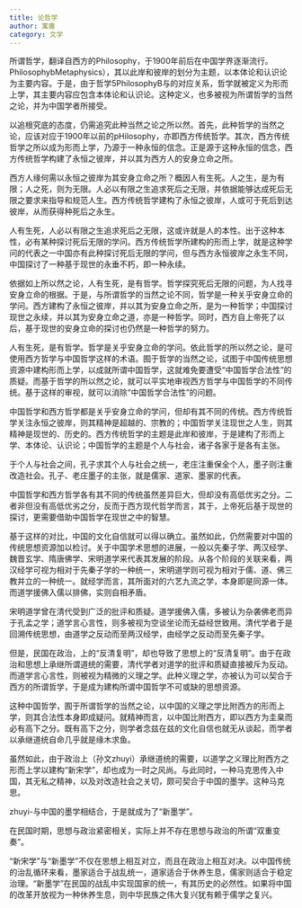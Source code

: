 ```yaml
---
title: 论哲学
author: 寓庸
category: 文学
---
```

           

所谓哲学，翻译自西方的Philosophy，于1900年前后在中国学界逐渐流行。 PhilosophybMetaphysics），其以此岸和彼岸的划分为主题，以本体论和认识论为主要内容。于是，由于哲学5PhilosophyB与的对应关系，哲学就被定义为形而上学，其主要内容应包含本体论和认识论。这种定义，也多被视为所谓哲学的当然之论，并为中国学者所接受。

以追根究底的态度，仍需追究此种当然之论之所以然。首先，此种哲学的当然之论，应该对应于1900年以前的pHilosophy，亦即西方传统哲学。其次，西方传统哲学之所以成为形而上学，乃源于一种永恒的信念。正是源于这种永恒的信念，西方传统哲学构建了永恒之彼岸，并以其为西方人的安身立命之所。

西方人缘何需以永恒之彼岸为其安身立命之所？概因人有生死。人之生，是为有限；人之死，则为无限。人必以有限之生追求死后之无限，并依据能够达成死后无限之要求来指导和规范人生。西方传统哲学建构了永恒之彼岸，人或可于死后到达彼岸，从而获得种死后之永生。

人有生死，人必以有限之生追求死后之无限，这或许就是人的本性。出于这种本性，必有某种探讨死后无限的学问。西方传统哲学所建构的形而上学，就是这种学问的代表之一中国亦有此种探讨死后无限的学问，但与西方永恒彼岸之永生不同，中国探讨了一种基于现世的永垂不朽，即一种永续。

依据如上所以然之论，人有生死，是有哲学。哲学探究死后无限的问题，为人找寻安身立命的根据。于是，与所谓哲学的当然之论不同，哲学是一种关乎安身立命的学问。西方建构了永恒之彼岸，并以其为安身立命之所，是为一种哲学；中国探讨现世之永续，并以其为安身立命之道，亦是一种哲学。同时，西方自上帝死了以后，基于现世的安身立命的探讨也仍然是一种哲学的努力。

人有生死，是有哲学。哲学是关乎安身立命的学问。依此哲学的所以然之论，是可使用西方哲学与中国哲学这样的术语。囿于哲学的当然之论，试图于中国传统思想资源中建构形而上学，以成就所谓中国哲学，这就难免要遭受“中国哲学合法性”的质疑。而基于哲学的所以然之论，就可以平实地审视西方哲学与中国哲学的不同传统。基于这样的审视，就可以消除“中国哲学合法性”的问题。

中国哲学和西方哲学都是关乎安身立命的学问，但却有其不同的传统。西方传统哲学关注永恒之彼岸，则其精神是超越的、宗教的；中国哲学关注现世之人生，则其精神是现世的、历史的。西方传统哲学的主题是此岸和彼岸，于是建构了形而上学、本体论、认识论；中国哲学的主题是个人与社会，诸子各家于是各有主张。

于个人与社会之间，孔子求其个人与社会之统一，老庄注重保全个人，墨子则注重改造社会。孔子、老庄墨子的主张，就是儒家、道家、墨家的代表。

中国哲学和西方哲学各有其不同的传统虽然差异巨大，但却没有高低优劣之分。二者非但没有高低优劣之分，反而于西方现代哲学而言，其于，上帝死后基于现世的探讨，更需要借助中国哲学在现世之中的智慧。

基于这样的对比，中国的文化自信就可以得以确立。虽然如此，仍然需要对中国的传统思想资源加以检讨。关于中国学术思想的进展，一般以先秦子学、两汉经学、魏晋玄学、隋唐佛学、宋明道学来代表其发展的阶段。从各个阶段的关联来看，两汉经学可视为相对于先秦子学的一种统一，宋明道学则可视为相对于儒、道、佛三教并立的一种统一。就经学而言，其所面对的六艺九流之学，本身即是同源一体。而道学援佛入儒以排佛，实则自相矛盾。

宋明道学曾在清代受到广泛的批评和质疑。道学援佛入儒，多被认为杂袭佛老而异于孔孟之学；道学言心言性，则多被视为空谈坐论而无益经世致用。清代学者于是回溯传统思想，由道学之反动而至两汉经学，由经学之反动而至先秦子学。

但是，民国在政治，上的“反清复明”，却也导致了思想上的“反清复明”。由于在政治和思想上承继所谓道统的需要，清代学者对道学的批评和质疑直接被斥为反动。而道学言心言性，则被视为精微的义理之学。此种义理之学，亦被认为可以契合于西方的所谓哲学，于是成为建构所谓中国哲学不可或缺的思想资源。

这种中国哲学，囿于所谓哲学的当然之论，以中国的义理之学比附西方的形而上学，则其合法性本身即成疑问。就精神而言，以中国比附西方，即以西方为圭臬而必有高下之分。既有高下之分，则学者念兹在兹的文化自信也就无从谈起，而学者以承继道统自命几乎就是缘木求鱼。

虽然如此，由于政治上（孙文zhuyi）承继道统的需要，以道学之义理比附西方之形而上学以建构“新宋学”，却也成为一时之风尚。与此同时，一种马克思传入中国，其无私之精神，以及对改造社会之关切，颇可契合于中国的墨学。这种马克思。

 zhuyi-与中国的墨学相结合，于是就成为了“新墨学”。

在民国时期，思想与政治紧密相关，实际上并不存在思想与政治的所谓“双重变奏”。

“新宋学”与“新墨学”不仅在思想上相互对立，而且在政治上相互对决。以中国传统的治乱循环来看，墨家适合于战乱统一，道家适合于休养生息，儒家则适合于稳定治理。“新墨学”在民国的战乱中实现国家的统一，有其历史的必然性。如果将中国的改革开放视为一种休养生息，则中华民族之伟大复兴犹有赖于儒学之复兴。